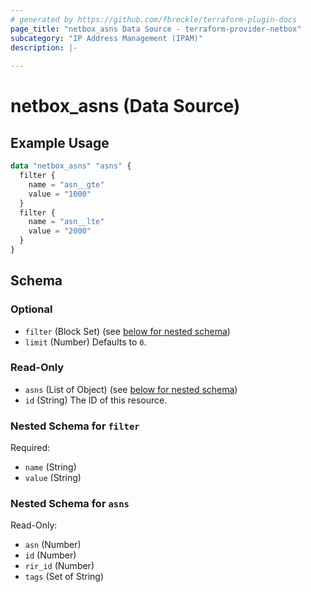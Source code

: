 ```yaml
---
# generated by https://github.com/fbreckle/terraform-plugin-docs
page_title: "netbox_asns Data Source - terraform-provider-netbox"
subcategory: "IP Address Management (IPAM)"
description: |-
  
---
```


# netbox_asns (Data Source)



## Example Usage

```terraform
data "netbox_asns" "asns" {
  filter {
    name = "asn__gte"
    value = "1000"
  }
  filter {
    name = "asn__lte"
    value = "2000"
  }
}
```

<!-- schema generated by tfplugindocs -->
## Schema

### Optional

- `filter` (Block Set) (see [below for nested schema](#nestedblock--filter))
- `limit` (Number) Defaults to `0`.

### Read-Only

- `asns` (List of Object) (see [below for nested schema](#nestedatt--asns))
- `id` (String) The ID of this resource.

<a id="nestedblock--filter"></a>
### Nested Schema for `filter`

Required:

- `name` (String)
- `value` (String)


<a id="nestedatt--asns"></a>
### Nested Schema for `asns`

Read-Only:

- `asn` (Number)
- `id` (Number)
- `rir_id` (Number)
- `tags` (Set of String)


